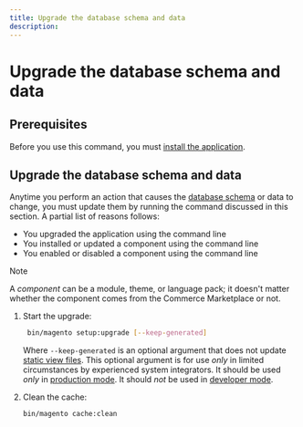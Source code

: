 ```yaml
---
title: Upgrade the database schema and data
description:
---
```


# Upgrade the database schema and data

## Prerequisites

Before you use this command, you must [install the application](../advanced.md).

## Upgrade the database schema and data

Anytime you perform an action that causes the [database schema](https://glossary.magento.com/database-schema) or data to change, you must update them by running the command discussed in this section. A partial list of reasons follows:

*  You upgraded the application using the command line
*  You installed or updated a component using the command line
*  You enabled or disabled a component using the command line

>[!NOTE]
>
>A *component* can be a module, theme, or language pack; it doesn't matter whether the component comes from the Commerce Marketplace or not.

1. Start the upgrade:

   ```bash
    bin/magento setup:upgrade [--keep-generated]
    ```

    Where `--keep-generated` is an optional argument that does not update [static view files](../../configuration/cli/static-view-file-deployment.md). This optional argument is for use *only* in limited circumstances by experienced system integrators. It should be used *only* in [production mode](../../configuration/bootstrap/application-modes.md#production-mode). It should *not* be used in [developer mode](../../configuration/bootstrap/application-modes.md#developer-mode).

1. Clean the cache:

   ```bash
   bin/magento cache:clean
   ```
